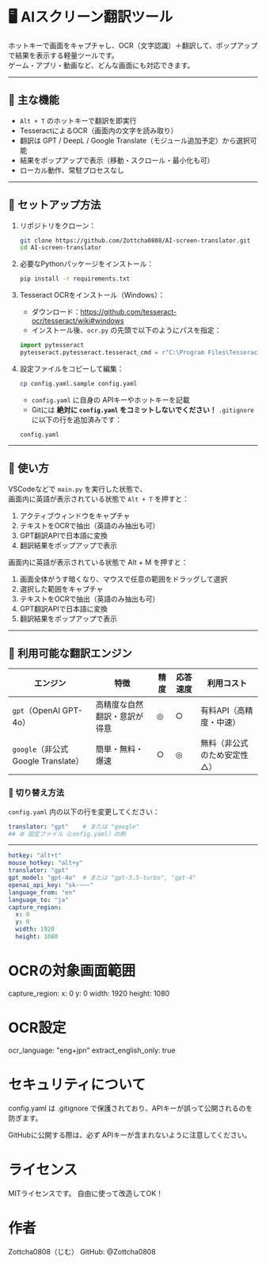 # 🖥️ AIスクリーン翻訳ツール

ホットキーで画面をキャプチャし、OCR（文字認識）＋翻訳して、ポップアップで結果を表示する軽量ツールです。  
ゲーム・アプリ・動画など、どんな画面にも対応できます。

---

## 🚀 主な機能

- `Alt + T` のホットキーで翻訳を即実行
- TesseractによるOCR（画面内の文字を読み取り）
- 翻訳は GPT / DeepL / Google Translate（モジュール追加予定）から選択可能
- 結果をポップアップで表示（移動・スクロール・最小化も可）
- ローカル動作、常駐プロセスなし

---

## 🔧 セットアップ方法

1. リポジトリをクローン：

    ```bash
    git clone https://github.com/Zottcha0808/AI-screen-translator.git
    cd AI-screen-translator
    ```

2. 必要なPythonパッケージをインストール：

    ```bash
    pip install -r requirements.txt
    ```

3. Tesseract OCRをインストール（Windows）：

    - ダウンロード：https://github.com/tesseract-ocr/tesseract/wiki#windows
    - インストール後、`ocr.py` の先頭で以下のようにパスを指定：

    ```python
    import pytesseract
    pytesseract.pytesseract.tesseract_cmd = r"C:\Program Files\Tesseract-OCR\tesseract.exe"
    ```

4. 設定ファイルをコピーして編集：

    ```bash
    cp config.yaml.sample config.yaml
    ```

    - `config.yaml` に自身の APIキーやホットキーを記載
    - Gitには **絶対に `config.yaml` をコミットしないでください！**
      `.gitignore` に以下の行を追加済みです：

    ```gitignore
    config.yaml
    ```

---

## 🧪 使い方

VSCodeなどで `main.py` を実行した状態で、  
画面内に英語が表示されている状態で `Alt + T` を押すと：

1. アクティブウィンドウをキャプチャ  
2. テキストをOCRで抽出（英語のみ抽出も可）  
3. GPT翻訳APIで日本語に変換  
4. 翻訳結果をポップアップで表示

画面内に英語が表示されている状態で Alt + M を押すと：

1. 画面全体がうす暗くなり、マウスで任意の範囲をドラッグして選択
2. 選択した範囲をキャプチャ
3. テキストをOCRで抽出（英語のみ抽出も可）
4. GPT翻訳APIで日本語に変換
5. 翻訳結果をポップアップで表示
---

## 🧠 利用可能な翻訳エンジン

| エンジン | 特徴 | 精度 | 応答速度 | 利用コスト |
|----------|------|------|------------|-------------|
| `gpt`（OpenAI GPT-4o） | 高精度な自然翻訳・意訳が得意 | ◎ | ○ | 有料API（高精度・中速） |
| `google`（非公式Google Translate） | 簡単・無料・爆速 | ○ | ◎ | 無料（非公式のため安定性△） |

### 🔁 切り替え方法

`config.yaml` 内の以下の行を変更してください：

```yaml
translator: "gpt"    # または "google"
## ⚙ 設定ファイル（config.yaml）の例
```
---

```yaml
hotkey: "alt+t"
mouse_hotkey: "alt+y"
translator: "gpt"
gpt_model: "gpt-4o"  # または "gpt-3.5-turbo", "gpt-4"
openai_api_key: "sk-~~~"
language_from: "en"
language_to: "ja"
capture_region:
  x: 0
  y: 0
  width: 1920
  height: 1080
```

# OCRの対象画面範囲
capture_region:
  x: 0
  y: 0
  width: 1920
  height: 1080

# OCR設定
ocr_language: "eng+jpn"
extract_english_only: true


# セキュリティについて
config.yaml は .gitignore で保護されており、APIキーが誤って公開されるのを防ぎます。

GitHubに公開する際は、必ず APIキーが含まれないように注意してください。

# ライセンス
MITライセンスです。
自由に使って改造してOK！

# 作者
Zottcha0808（じむ）
GitHub: @Zottcha0808